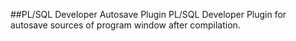 ##PL/SQL Developer Autosave Plugin
PL/SQL Developer Plugin for autosave sources of program window after compilation.